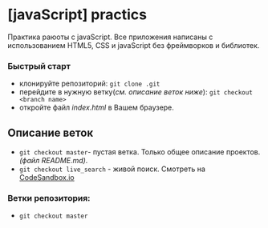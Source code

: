 # [javaScript] practics

Практика раюоты с javaScript. Все приложения написаны с использованием HTML5, CSS и javaScript без фреймворков и библиотек.

### Быстрый старт

- клонируйте репозиторий: `git clone .git`
- перейдите в нужную ветку(_см. описание веток ниже_): `git checkout <branch name>`
- откройте файл _index.html_ в Вашем браузере.

## Описание веток

- `git checkout master`- пустая ветка. Только общее описание проектов. _(файл README.md)_.
- `git checkout live_search` - живой поиск. Смотреть на [CodeSandbox.io]()

### Ветки репозитория:

- `git checkout master`
